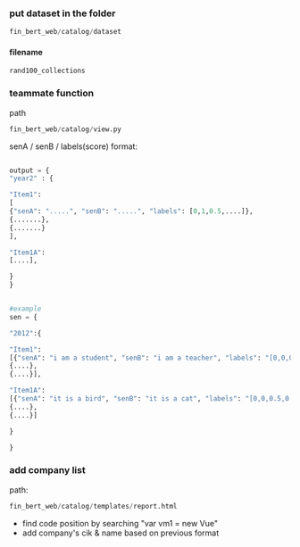 ### put dataset in the folder
```python
fin_bert_web/catalog/dataset
```
#### filename
```
rand100_collections
```


### teammate function
path

```python
fin_bert_web/catalog/view.py
```

senA / senB / labels(score) format:
```python

output = {
"year2" : {

"Item1":
[ 
{"senA": ".....", "senB": ".....", "labels": [0,1,0.5,....]},
{.......},
{.......}
],

"Item1A":
[....],

}
}


#example
sen = {

"2012":{

"Item1":
[{"senA": "i am a student", "senB": "i am a teacher", "labels": "[0,0,0.5,0.6]"},
{....},
{....}],

"Item1A":
[{"senA": "it is a bird", "senB": "it is a cat", "labels": "[0,0,0.5,0.6]"},
{....},
{....}]

}

}
```

### add company list
path:
```python
fin_bert_web/catalog/templates/report.html
```
- find code position by searching "var vm1 = new Vue"
- add company's cik & name based on previous format

